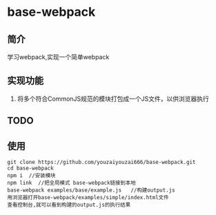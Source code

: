 # base-webpack

## 简介
学习webpack,实现一个简单webpack

## 实现功能
1. 将多个符合CommonJS规范的模块打包成一个JS文件，以供浏览器执行

## TODO


## 使用
```
git clone https://github.com/youzaiyouzai666/base-webpack.git
cd base-webpack
npm i  //安装模块
npm link  //把全局模式 base-webpack链接到本地
base-webpack examples/base/example.js   //构建output.js
用浏览器打开base-webpack/examples/simple/index.html文件
查看控制台,就可以看到构建的output.js的执行结果
 ```


